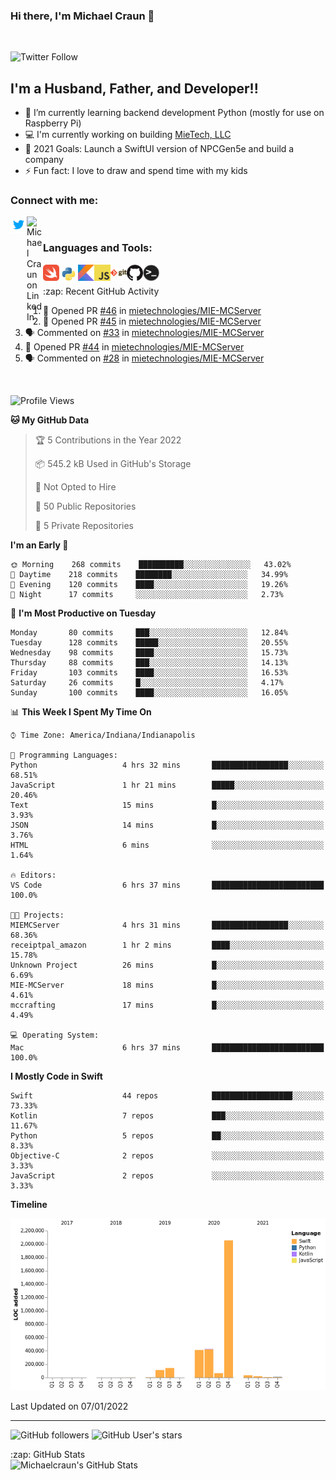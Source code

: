 ### Hi there, I'm Michael Craun 👋 

<br />

![Twitter Follow](https://img.shields.io/twitter/follow/opkurix?style=social)

## I'm a Husband, Father, and Developer!!

- 🌱 I’m currently learning backend development Python (mostly for use on Raspberry Pi)
- 💻 I'm currently working on building [MieTech, LLC](https://github.com/mietechnologies)
- 🥅 2021 Goals: Launch a SwiftUI version of NPCGen5e and build a company
- ⚡ Fun fact: I love to draw and spend time with my kids

### Connect with me:

[<img align="left" alt="Michael Craun on Twitter" width="26px" src="https://raw.githubusercontent.com/github/explore/80688e429a7d4ef2fca1e82350fe8e3517d3494d/topics/twitter/twitter.png" />][twitter]
[<img align="left" alt="Michael Craun on LinkedIn" width="26px" src="https://cdn.jsdelivr.net/npm/simple-icons@v3/icons/linkedin.svg" />][linkedin]

<br />

### Languages and Tools:

[<img align="left" alt="Swift" width="26px" src="https://raw.githubusercontent.com/github/explore/80688e429a7d4ef2fca1e82350fe8e3517d3494d/topics/swift/swift.png" />][swift]
[<img align="left" alt="Python" width="30px" src="https://raw.githubusercontent.com/github/explore/80688e429a7d4ef2fca1e82350fe8e3517d3494d/topics/python/python.png" />][python]
[<img align="left" alt="Kotlin" width="26px" src="https://raw.githubusercontent.com/github/explore/80688e429a7d4ef2fca1e82350fe8e3517d3494d/topics/kotlin/kotlin.png" />][kotlin]
[<img align="left" alt="JavaScript" width="26px" src="https://raw.githubusercontent.com/github/explore/80688e429a7d4ef2fca1e82350fe8e3517d3494d/topics/javascript/javascript.png" />][javascript]
[<img align="left" alt="Git" width="26px" src="https://raw.githubusercontent.com/github/explore/80688e429a7d4ef2fca1e82350fe8e3517d3494d/topics/git/git.png" />]([])
[<img align="left" alt="GitHub" width="26px" src="https://raw.githubusercontent.com/github/explore/78df643247d429f6cc873026c0622819ad797942/topics/github/github.png" />][github]
[<img align="left" alt="Terminal" width="26px" src="https://raw.githubusercontent.com/github/explore/80688e429a7d4ef2fca1e82350fe8e3517d3494d/topics/terminal/terminal.png" />][terminal]

<br />
<br />

<summary>:zap: Recent GitHub Activity</summary>
  
<!--START_SECTION:activity-->
1. 💪 Opened PR [#46](https://github.com/mietechnologies/MIE-MCServer/pull/46) in [mietechnologies/MIE-MCServer](https://github.com/mietechnologies/MIE-MCServer)
2. 💪 Opened PR [#45](https://github.com/mietechnologies/MIE-MCServer/pull/45) in [mietechnologies/MIE-MCServer](https://github.com/mietechnologies/MIE-MCServer)
3. 🗣 Commented on [#33](https://github.com/mietechnologies/MIE-MCServer/issues/33) in [mietechnologies/MIE-MCServer](https://github.com/mietechnologies/MIE-MCServer)
4. 💪 Opened PR [#44](https://github.com/mietechnologies/MIE-MCServer/pull/44) in [mietechnologies/MIE-MCServer](https://github.com/mietechnologies/MIE-MCServer)
5. 🗣 Commented on [#28](https://github.com/mietechnologies/MIE-MCServer/issues/28) in [mietechnologies/MIE-MCServer](https://github.com/mietechnologies/MIE-MCServer)
<!--END_SECTION:activity-->
  
<br />
  
<!--START_SECTION:waka-->
![Profile Views](http://img.shields.io/badge/Profile%20Views-0-blue)

**🐱 My GitHub Data** 

> 🏆 5 Contributions in the Year 2022
 > 
> 📦 545.2 kB Used in GitHub's Storage 
 > 
> 🚫 Not Opted to Hire
 > 
> 📜 50 Public Repositories 
 > 
> 🔑 5 Private Repositories  
 > 
**I'm an Early 🐤** 

```text
🌞 Morning    268 commits    ██████████░░░░░░░░░░░░░░░   43.02% 
🌆 Daytime    218 commits    ████████░░░░░░░░░░░░░░░░░   34.99% 
🌃 Evening    120 commits    ████░░░░░░░░░░░░░░░░░░░░░   19.26% 
🌙 Night      17 commits     ░░░░░░░░░░░░░░░░░░░░░░░░░   2.73%

```
📅 **I'm Most Productive on Tuesday** 

```text
Monday       80 commits     ███░░░░░░░░░░░░░░░░░░░░░░   12.84% 
Tuesday      128 commits    █████░░░░░░░░░░░░░░░░░░░░   20.55% 
Wednesday    98 commits     ████░░░░░░░░░░░░░░░░░░░░░   15.73% 
Thursday     88 commits     ███░░░░░░░░░░░░░░░░░░░░░░   14.13% 
Friday       103 commits    ████░░░░░░░░░░░░░░░░░░░░░   16.53% 
Saturday     26 commits     █░░░░░░░░░░░░░░░░░░░░░░░░   4.17% 
Sunday       100 commits    ████░░░░░░░░░░░░░░░░░░░░░   16.05%

```


📊 **This Week I Spent My Time On** 

```text
⌚︎ Time Zone: America/Indiana/Indianapolis

💬 Programming Languages: 
Python                   4 hrs 32 mins       █████████████████░░░░░░░░   68.51% 
JavaScript               1 hr 21 mins        █████░░░░░░░░░░░░░░░░░░░░   20.46% 
Text                     15 mins             █░░░░░░░░░░░░░░░░░░░░░░░░   3.93% 
JSON                     14 mins             █░░░░░░░░░░░░░░░░░░░░░░░░   3.76% 
HTML                     6 mins              ░░░░░░░░░░░░░░░░░░░░░░░░░   1.64%

🔥 Editors: 
VS Code                  6 hrs 37 mins       █████████████████████████   100.0%

🐱‍💻 Projects: 
MIEMCServer              4 hrs 31 mins       █████████████████░░░░░░░░   68.36% 
receiptpal_amazon        1 hr 2 mins         ████░░░░░░░░░░░░░░░░░░░░░   15.78% 
Unknown Project          26 mins             █░░░░░░░░░░░░░░░░░░░░░░░░   6.69% 
MIE-MCServer             18 mins             █░░░░░░░░░░░░░░░░░░░░░░░░   4.61% 
mccrafting               17 mins             █░░░░░░░░░░░░░░░░░░░░░░░░   4.49%

💻 Operating System: 
Mac                      6 hrs 37 mins       █████████████████████████   100.0%

```

**I Mostly Code in Swift** 

```text
Swift                    44 repos            ██████████████████░░░░░░░   73.33% 
Kotlin                   7 repos             ███░░░░░░░░░░░░░░░░░░░░░░   11.67% 
Python                   5 repos             ██░░░░░░░░░░░░░░░░░░░░░░░   8.33% 
Objective-C              2 repos             ░░░░░░░░░░░░░░░░░░░░░░░░░   3.33% 
JavaScript               2 repos             ░░░░░░░░░░░░░░░░░░░░░░░░░   3.33%

```


**Timeline**

![Chart not found](https://raw.githubusercontent.com/Michaelcraun/Michaelcraun/main/charts/bar_graph.png) 


 Last Updated on 07/01/2022
<!--END_SECTION:waka-->

---
  
![GitHub followers](https://img.shields.io/github/followers/Michaelcraun?style=social)
![GitHub User's stars](https://img.shields.io/github/stars/Michaelcraun?style=social)
  
<summary>:zap: GitHub Stats</summary>

<img align="left" alt="Michaelcraun's GitHub Stats" src="https://github-readme-stats-8frbydxfs-michaelcraun.vercel.app/api?username=Michaelcraun" />

[twitter]: https://twitter.com/opkurix
[linkedin]: https://linkedin.com/in/michael-craun
[swift]: https://developer.apple.com/swift/
[python]: https://www.python.org
[kotlin]: https://kotlinlang.org
[javascript]: https://www.javascript.com
[github]: https://github.com/
[terminal]: https://en.wikipedia.org/wiki/Terminal_(macOS)
